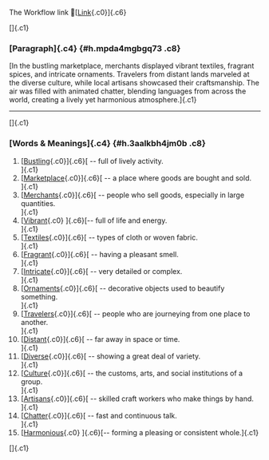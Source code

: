 The Workflow link
👏[[Link](https://www.google.com/url?q=http://www.google.com&sa=D&source=editors&ust=1759286925899404&usg=AOvVaw3N_fBvBwBv-P4mV3-a2iXD){.c0}]{.c6}

[]{.c1}

### [Paragraph]{.c4} {#h.mpda4mgbgq73 .c8}

[In the bustling marketplace, merchants displayed vibrant textiles,
fragrant spices, and intricate ornaments. Travelers from distant lands
marveled at the diverse culture, while local artisans showcased their
craftsmanship. The air was filled with animated chatter, blending
languages from across the world, creating a lively yet harmonious
atmosphere.]{.c1}

------------------------------------------------------------------------

[]{.c1}

### [Words & Meanings]{.c4} {#h.3aalkbh4jm0b .c8}

1.  [[Bustling](https://www.google.com/url?q=http://www.google.com&sa=D&source=editors&ust=1759286925901110&usg=AOvVaw3iWRxAoDupjFKwXPfHjk77){.c0}]{.c6}[ --
    full of lively activity.\
    ]{.c1}
2.  [[Marketplace](https://www.google.com/url?q=http://www.google.com&sa=D&source=editors&ust=1759286925901567&usg=AOvVaw2Z8x7AhVb6dtC6yKBnM3Qx){.c0}]{.c6}[ --
    a place where goods are bought and sold.\
    ]{.c1}
3.  [[Merchants](https://www.google.com/url?q=http://www.google.com&sa=D&source=editors&ust=1759286925902066&usg=AOvVaw3GrXDJody9GLVuDPGFG1NH){.c0}]{.c6}[ --
    people who sell goods, especially in large quantities.\
    ]{.c1}
4.  [[Vibrant](https://www.google.com/url?q=http://www.google.com&sa=D&source=editors&ust=1759286925902661&usg=AOvVaw2rOFRM-cRCax_r_6EQ0M9p){.c0}
    ]{.c6}[-- full of life and energy.\
    ]{.c1}
5.  [[Textiles](https://www.google.com/url?q=http://www.google.com&sa=D&source=editors&ust=1759286925903013&usg=AOvVaw0N0GIHryjaOHlin0SftVRl){.c0}]{.c6}[ --
    types of cloth or woven fabric.\
    ]{.c1}
6.  [[Fragrant](https://www.google.com/url?q=http://www.google.com&sa=D&source=editors&ust=1759286925903362&usg=AOvVaw22eSfvisUPv4CSK15Ol0d2){.c0}]{.c6}[ --
    having a pleasant smell.\
    ]{.c1}
7.  [[Intricate](https://www.google.com/url?q=http://www.google.com&sa=D&source=editors&ust=1759286925903675&usg=AOvVaw0Jk8sCV47qFDP4ggJOVwBK){.c0}]{.c6}[ --
    very detailed or complex.\
    ]{.c1}
8.  [[Ornaments](https://www.google.com/url?q=http://www.google.com&sa=D&source=editors&ust=1759286925904029&usg=AOvVaw3Gj6MHttzkgPfxpYPZuPYG){.c0}]{.c6}[ --
    decorative objects used to beautify something.\
    ]{.c1}
9.  [[Travelers](https://www.google.com/url?q=http://www.google.com&sa=D&source=editors&ust=1759286925904352&usg=AOvVaw0ZCaBHoWt5uWOqthW390I7){.c0}]{.c6}[ --
    people who are journeying from one place to another.\
    ]{.c1}
10. [[Distant](https://www.google.com/url?q=http://www.google.com&sa=D&source=editors&ust=1759286925904668&usg=AOvVaw24BbC-dxmX9Ru4CzAGX7Rv){.c0}]{.c6}[ --
    far away in space or time.\
    ]{.c1}
11. [[Diverse](https://www.google.com/url?q=http://www.google.com&sa=D&source=editors&ust=1759286925904965&usg=AOvVaw3dde8GRpuYDAtQrLNdoHuK){.c0}]{.c6}[ --
    showing a great deal of variety.\
    ]{.c1}
12. [[Culture](https://www.google.com/url?q=http://www.google.com&sa=D&source=editors&ust=1759286925905294&usg=AOvVaw3Oh-Su9QDHyT2WpqW-Flhz){.c0}]{.c6}[ --
    the customs, arts, and social institutions of a group.\
    ]{.c1}
13. [[Artisans](https://www.google.com/url?q=http://www.google.com&sa=D&source=editors&ust=1759286925905739&usg=AOvVaw3YHfPWSXgYiIXPHbz5Ow6b){.c0}]{.c6}[ --
    skilled craft workers who make things by hand.\
    ]{.c1}
14. [[Chatter](https://www.google.com/url?q=http://www.google.com&sa=D&source=editors&ust=1759286925906094&usg=AOvVaw2-4qyhKuN_0bnpuR3LCdBA){.c0}]{.c6}[ --
    fast and continuous talk.\
    ]{.c1}
15. [[Harmonious](https://www.google.com/url?q=http://www.google.com&sa=D&source=editors&ust=1759286925906520&usg=AOvVaw3OoTUx2vXaaZIUcrrwqHav){.c0}
    ]{.c6}[-- forming a pleasing or consistent whole.]{.c1}

[]{.c1}
